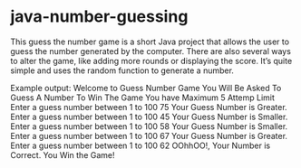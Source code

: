 # java-number-guessing
This guess the number game is a short Java project that allows the user to guess the number generated by the computer. There are also several ways to alter the game, like adding more rounds or displaying the score. It’s quite simple and uses the random function to generate a number.


Example output:
Welcome to Guess Number Game
You Will Be Asked To Guess A Number To Win The Game
You have Maximum 5 Attemp Limit
Enter a guess number between 1 to 100
75
Your Guess Number is Greater.
Enter a guess number between 1 to 100
45
Your Guess Number is Smaller.
Enter a guess number between 1 to 100
58
Your Guess Number is Smaller.
Enter a guess number between 1 to 100
67
Your Guess Number is Greater.
Enter a guess number between 1 to 100
62
OOhhOO!, Your Number is Correct. You Win the Game!
